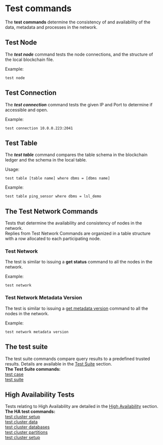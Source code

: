 # Test commands

The **test commands** determine the consistency of and availability of the data, metadata and processes in the network.


## Test Node
The ***test node*** command tests the node connections, and the structure of the local blockchain file.

Example:
```anylog
test node
```

## Test Connection
The ***test connection*** command tests the given IP and Port to determine if accessible and open.

Example:
```anylog
test connection 10.0.0.223:2041
```

## Test Table
The ***test table*** command compares the table schema in the blockchain ledger and the schema in the local table.  

Usage:  
```anylog
test table [table name] where dbms = [dbms name]
```
  
Example:
```anylog
test table ping_sensor where dbms = lsl_demo
```

## The Test Network Commands

Tests that determine the availability and consistency of nodes in the network.  
Replies from Test Network Commands are organized in a table structure with a row allocated to each participating node.

### Test Network

The test is similar to issuing a **get status** command to all the nodes in the network.
   
Example:
```anylog
test network
```

### Test Network Metadata Version

The test is similar to issuing a [get metadata version](background%20processes.md#synchronizer-status) command to all the nodes in the network.
   
Example:
```anylog
test network metadata version
```




## The test suite
The test suite commands compare query results to a predefined trusted results. Details are available in the 
[Test Suite](test%20suites.md#the-test-suite) section.  
**The Test Suite commands:**   
[test case](test%20suites.md#the-test-case-command)  
[test suite](est%20suites.md#the-test-suite-command)  

## High Availability Tests
Tests relating to High Availability are detailed in the [High Availability](high%20availability.md#high-availability-ha) section.  
**The HA test commands:**  
[test cluster setup](high%20availability.md#testing-the-node-configuration-for-ha)    
[test cluster data](high%20availability.md#cluster-synchronization-status)  
[test cluster databases](high%20availability.md#cluster-databases)  
[test cluster partitions](high%20availability.md#cluster-databases)  
[test cluster setup](high%20availability.md#testing-the-node-configuration-for-ha)  

